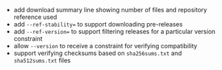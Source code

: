  * add download summary line showing number of files and repository reference used
 * add `--ref-stability=` to support downloading pre-releases
 * add `--ref-version=` to support filtering releases for a particular version constraint
 * allow `--version` to receive a constraint for verifying compatibility
 * support verifying checksums based on `sha256sums.txt` and `sha512sums.txt` files
